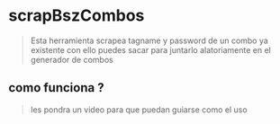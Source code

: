 # scrapBszCombos
> Esta herramienta scrapea tagname y password de un combo ya existente con ello puedes sacar para juntarlo alatoriamente en el generador de combos 
## como funciona ?
> les pondra un video para que puedan guiarse como el uso 
